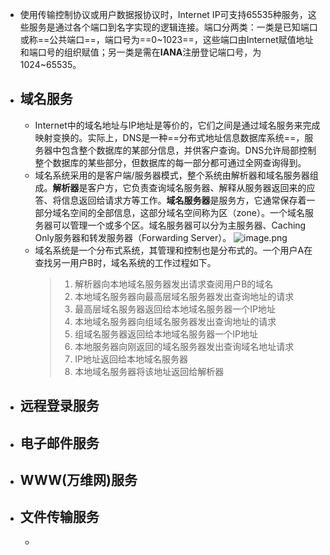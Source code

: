- 使用传输控制协议或用户数据报协议时，Internet IP可支持65535种服务，这些服务是通过各个端口到名字实现的逻辑连接。端口分两类：一类是已知端口或称==公共端口==，端口号为==0\~1023==，这些端口由Internet赋值地址和端口号的组织赋值；另一类是需在**IANA**注册登记端口号，为1024\~65535。
- ## 域名服务
	- Internet中的域名地址与IP地址是等价的，它们之间是通过域名服务来完成映射变换的。实际上，DNS是一种==分布式地址信息数据库系统==，服务器中包含整个数据库的某部分信息，并供客户查询。DNS允许局部控制整个数据库的某些部分，但数据库的每一部分都可通过全网查询得到。
	- 域名系统采用的是客户端/服务器模式，整个系统由解析器和域名服务器组成。**解析器**是客户方，它负责查询域名服务器、解释从服务器返回来的应答、将信息返回给请求方等工作。**域名服务器**是服务方，它通常保存着一部分域名空间的全部信息，这部分域名空间称为区（zone）。一个域名服务器可以管理一个或多个区。域名服务器可以分为主服务器、Caching Only服务器和转发服务器（Forwarding Server）。
	  ![image.png](../assets/image_1649204365970_0.png)
	- 域名系统是一个分布式系统，其管理和控制也是分布式的。一个用户A在查找另一用户B时，域名系统的工作过程如下。
	  > 1. 解析器向本地域名服务器发出请求查阅用户B的域名
	  > 2. 本地域名服务器向最高层域名服务器发出查询地址的请求
	  > 3. 最高层域名服务器返回给本地域名服务器一个IP地址
	  > 4. 本地域名服务器向组域名服务器发出查询地址的请求
	  > 5. 组域名服务器返回给本地域名服务器一个IP地址
	  > 6. 本地服务器向刚返回的域名服务器发出查询域名地址请求
	  > 7. IP地址返回给本地域名服务器
	  > 8. 本地域名服务器将该地址返回给解析器
- ## 远程登录服务
- ## 电子邮件服务
- ## WWW(万维网)服务
- ## 文件传输服务
	-